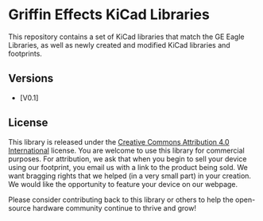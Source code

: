 Griffin Effects KiCad Libraries
====================================

This repository contains a set of KiCad libraries that match the GE Eagle Libraries, as well as newly created and modified KiCad libraries and footprints.

Versions
-------------------

* [V0.1]


License
-------------------

This library is released under the [Creative Commons Attribution 4.0 International](https://creativecommons.org/licenses/by/4.0/) license. You are welcome to use this library for commercial purposes. For attribution, we ask that when you begin to sell your device using our footprint, you email us with a link to the product being sold. We want bragging rights that we helped (in a very small part) in your creation. We would like the opportunity to feature your device on our webpage.

Please consider contributing back to this library or others to help the open-source hardware community continue to thrive and grow!
